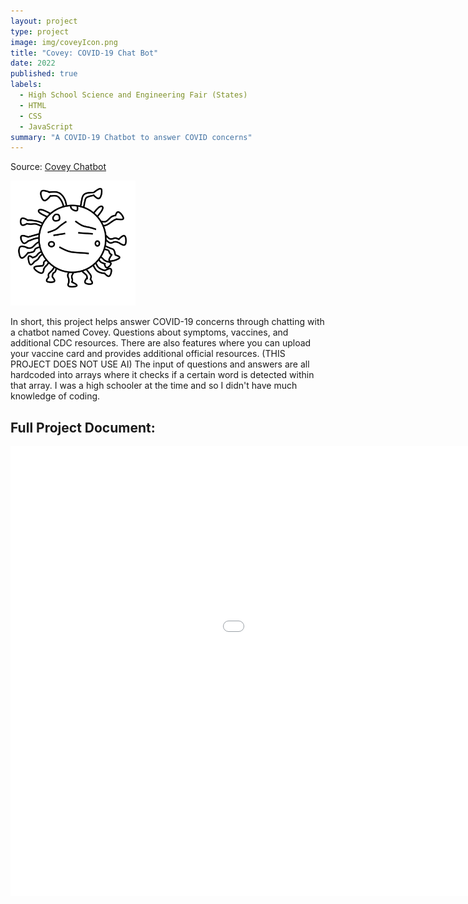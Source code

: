 ```yaml
---
layout: project
type: project
image: img/coveyIcon.png
title: "Covey: COVID-19 Chat Bot"
date: 2022
published: true
labels:
  - High School Science and Engineering Fair (States)
  - HTML
  - CSS
  - JavaScript
summary: "A COVID-19 Chatbot to answer COVID concerns"
---
```

Source: <a href="https://ralphramosgit.github.io/Covey/"><i class="large github icon "></i>Covey Chatbot</a>

<img src="../img/coveyIcon.png" width = "200" height = "200" >

In short, this project helps answer COVID-19 concerns through chatting with a chatbot named Covey. Questions about symptoms, vaccines, and additional CDC resources. There are also features where you can upload your vaccine card and provides additional official resources.
(THIS PROJECT DOES NOT USE AI)
The input of questions and answers are all hardcoded into arrays where it checks if a certain word is detected within that array. I was a high schooler at the time and so I didn't have much knowledge of coding.
## Full Project Document:
<iframe src="Covey.pdf" width="1280" height="720" style="border: none;"></iframe>
